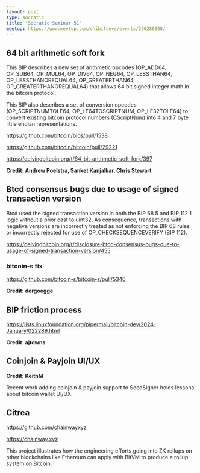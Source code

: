 ```yaml
---
layout: post
type: socratic
title: "Socratic Seminar 51"
meetup: https://www.meetup.com/chibitdevs/events/296280008/
---
```


## 64 bit arithmetic soft fork

This BIP describes a new set of arithmetic opcodes (OP_ADD64, OP_SUB64, OP_MUL64, OP_DIV64, OP_NEG64,
OP_LESSTHAN64, OP_LESSTHANOREQUAL64, OP_GREATERTHAN64, OP_GREATERTHANOREQUAL64)
that allows 64 bit signed integer math in the bitcoin protocol.

This BIP also describes a set of conversion opcodes (OP_SCRIPTNUMTOLE64, OP_LE64TOSCRIPTNUM, OP_LE32TOLE64)
to convert existing bitcoin protocol numbers (CScriptNum) into 4 and 7 byte little endian representations.

<https://github.com/bitcoin/bips/pull/1538>

<https://github.com/bitcoin/bitcoin/pull/29221>

<https://delvingbitcoin.org/t/64-bit-arithmetic-soft-fork/397>

**Credit: Andrew Poelstra, Sanket Kanjalkar, Chris Stewart**

## Btcd consensus bugs due to usage of signed transaction version

Btcd used the signed transaction version in both the BIP 68 5 and BIP 112 1 logic without a prior cast to uint32. As consequence, transactions with negative versions are incorrectly treated as not enforcing the BIP 68 rules or incorrectly rejected for use of OP_CHECKSEQUENCEVERIFY (BIP 112).

<https://delvingbitcoin.org/t/disclosure-btcd-consensus-bugs-due-to-usage-of-signed-transaction-version/455>

### bitcoin-s fix

<https://github.com/bitcoin-s/bitcoin-s/pull/5346>

**Credit: dergoegge**

## BIP friction process

<https://lists.linuxfoundation.org/pipermail/bitcoin-dev/2024-January/022289.html>

**Credit: ajtowns**

## Coinjoin & Payjoin UI/UX 

**Credit: KeithM**

Recent work adding coinjoin & payjoin support to SeedSigner holds lessons about bitcoin wallet UI/UX.

## Citrea

<https://github.com/chainwayxyz>

<https://chainway.xyz>

This project illustrates how the engineering efforts going into ZK rollups on other blockchains like Ethereum can apply with BitVM to produce a rollup system on Bitcoin.

